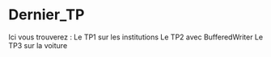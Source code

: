 # Dernier_TP
Ici vous trouverez :
Le TP1 sur les institutions
Le TP2 avec BufferedWriter
Le TP3 sur la voiture
